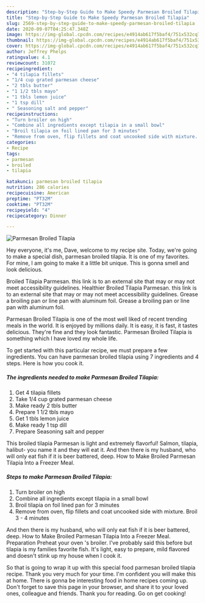 ```yaml
---
description: "Step-by-Step Guide to Make Speedy Parmesan Broiled Tilapia"
title: "Step-by-Step Guide to Make Speedy Parmesan Broiled Tilapia"
slug: 2569-step-by-step-guide-to-make-speedy-parmesan-broiled-tilapia
date: 2020-09-07T04:25:47.348Z
image: https://img-global.cpcdn.com/recipes/e4914ab617f5baf4/751x532cq70/parmesan-broiled-tilapia-recipe-main-photo.jpg
thumbnail: https://img-global.cpcdn.com/recipes/e4914ab617f5baf4/751x532cq70/parmesan-broiled-tilapia-recipe-main-photo.jpg
cover: https://img-global.cpcdn.com/recipes/e4914ab617f5baf4/751x532cq70/parmesan-broiled-tilapia-recipe-main-photo.jpg
author: Jeffrey Phelps
ratingvalue: 4.1
reviewcount: 31072
recipeingredient:
- "4 tilapia fillets"
- "1/4 cup grated parmesan cheese"
- "2 tbls butter"
- "1 1/2 tbls mayo"
- "1 tbls lemon juice"
- "1 tsp dill"
- " Seasoning salt and pepper"
recipeinstructions:
- "Turn broiler on high"
- "Combine all ingredients except tilapia in a small bowl"
- "Broil tilapia on foil lined pan for 3 minutes"
- "Remove from oven, flip fillets and coat uncooked side with mixture. Broil 3 - 4 minutes"
categories:
- Recipe
tags:
- parmesan
- broiled
- tilapia

katakunci: parmesan broiled tilapia 
nutrition: 286 calories
recipecuisine: American
preptime: "PT32M"
cooktime: "PT32M"
recipeyield: "4"
recipecategory: Dinner

---
```



![Parmesan Broiled Tilapia](https://img-global.cpcdn.com/recipes/e4914ab617f5baf4/751x532cq70/parmesan-broiled-tilapia-recipe-main-photo.jpg)

Hey everyone, it's me, Dave, welcome to my recipe site. Today, we're going to make a special dish, parmesan broiled tilapia. It is one of my favorites. For mine, I am going to make it a little bit unique. This is gonna smell and look delicious.

Broiled Tilapia Parmesan. this link is to an external site that may or may not meet accessibility guidelines. Healthier Broiled Tilapia Parmesan. this link is to an external site that may or may not meet accessibility guidelines. Grease a broiling pan or line pan with aluminum foil. Grease a broiling pan or line pan with aluminum foil.

Parmesan Broiled Tilapia is one of the most well liked of recent trending meals in the world. It is enjoyed by millions daily. It is easy, it is fast, it tastes delicious. They're fine and they look fantastic. Parmesan Broiled Tilapia is something which I have loved my whole life.


To get started with this particular recipe, we must prepare a few ingredients. You can have parmesan broiled tilapia using 7 ingredients and 4 steps. Here is how you cook it.

<!--inarticleads1-->

##### The ingredients needed to make Parmesan Broiled Tilapia:

1. Get 4 tilapia fillets
1. Take 1/4 cup grated parmesan cheese
1. Make ready 2 tbls butter
1. Prepare 1 1/2 tbls mayo
1. Get 1 tbls lemon juice
1. Make ready 1 tsp dill
1. Prepare  Seasoning salt and pepper


This broiled tilapia Parmesan is light and extremely flavorful! Salmon, tilapia, halibut- you name it and they will eat it. And then there is my husband, who will only eat fish if it is beer battered, deep. How to Make Broiled Parmesan Tilapia Into a Freezer Meal. 

<!--inarticleads2-->

##### Steps to make Parmesan Broiled Tilapia:

1. Turn broiler on high
1. Combine all ingredients except tilapia in a small bowl
1. Broil tilapia on foil lined pan for 3 minutes
1. Remove from oven, flip fillets and coat uncooked side with mixture. Broil 3 - 4 minutes


And then there is my husband, who will only eat fish if it is beer battered, deep. How to Make Broiled Parmesan Tilapia Into a Freezer Meal. Preparation Preheat your oven &#39;s broiler. I&#39;ve probably said this before but tilapia is my families favorite fish. It&#39;s light, easy to prepare, mild flavored and doesn&#39;t stink up my house when I cook it. 

So that is going to wrap it up with this special food parmesan broiled tilapia recipe. Thank you very much for your time. I'm confident you will make this at home. There is gonna be interesting food in home recipes coming up. Don't forget to save this page in your browser, and share it to your loved ones, colleague and friends. Thank you for reading. Go on get cooking!
